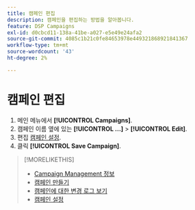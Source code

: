 ```yaml
---
title: 캠페인 편집
description: 캠페인을 편집하는 방법을 알아봅니다.
feature: DSP Campaigns
exl-id: d0cbcd11-138a-41be-a027-e5e49e24afa2
source-git-commit: 4085c1b21c0fe84653978e449321868921841367
workflow-type: tm+mt
source-wordcount: '43'
ht-degree: 2%

---
```


# 캠페인 편집

1. 메인 메뉴에서 **[!UICONTROL Campaigns]**.
1. 캠페인 이름 옆에 있는  **[!UICONTROL ...]** > **[!UICONTROL Edit]**.
1. 편집 [캠페인 설정](campaign-settings.md).
1. 클릭 **[!UICONTROL Save Campaign]**.

>[!MORELIKETHIS]
>
>* [Campaign Management 정보](campaign-about.md)
>* [캠페인 만들기](campaign-create.md)
>* [캠페인에 대한 변경 로그 보기](campaign-change-log.md)
>* [캠페인 설정](campaign-settings.md)


